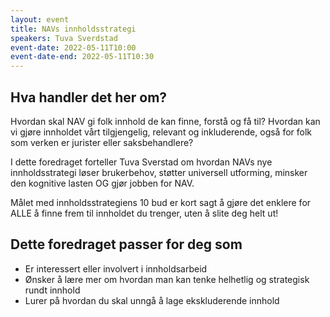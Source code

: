 ```yaml
---
layout: event
title: NAVs innholdsstrategi
speakers: Tuva Sverdstad
event-date: 2022-05-11T10:00
event-date-end: 2022-05-11T10:30
---
```

## Hva handler det her om?
Hvordan skal NAV gi folk innhold de kan finne, forstå og få til? Hvordan kan vi gjøre innholdet vårt tilgjengelig, relevant og inkluderende, også for folk som verken er jurister eller saksbehandlere?

I dette foredraget forteller Tuva Sverstad om hvordan NAVs nye innholdsstrategi løser brukerbehov, støtter universell utforming, minsker den kognitive lasten OG gjør jobben for NAV.

Målet med innholdsstrategiens 10 bud er kort sagt å gjøre det enklere for ALLE å finne frem til innholdet du trenger, uten å slite deg helt ut!

## Dette foredraget passer for deg som
- Er interessert eller involvert i innholdsarbeid
- Ønsker å lære mer om hvordan man kan tenke helhetlig og strategisk rundt innhold
- Lurer på hvordan du skal unngå å lage ekskluderende innhold
